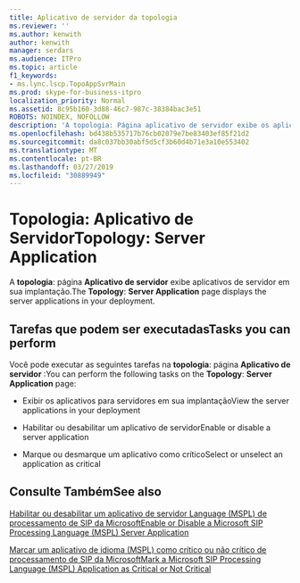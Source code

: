 ```yaml
---
title: Aplicativo de servidor da topologia
ms.reviewer: ''
ms.author: kenwith
author: kenwith
manager: serdars
ms.audience: ITPro
ms.topic: article
f1_keywords:
- ms.lync.lscp.TopoAppSvrMain
ms.prod: skype-for-business-itpro
localization_priority: Normal
ms.assetid: 8c95b160-3d88-46c7-987c-38384bac3e51
ROBOTS: NOINDEX, NOFOLLOW
description: 'A topologia: Página aplicativo de servidor exibe os aplicativos para servidores em sua implantação.'
ms.openlocfilehash: bd438b535717b76cb02079e7be83403ef85f21d2
ms.sourcegitcommit: da8c037bb30abf5d5cf3b60d4b71e3a10e553402
ms.translationtype: MT
ms.contentlocale: pt-BR
ms.lasthandoff: 03/27/2019
ms.locfileid: "30889949"
---
```

# <a name="topology-server-application"></a><span data-ttu-id="a42c9-103">Topologia: Aplicativo de Servidor</span><span class="sxs-lookup"><span data-stu-id="a42c9-103">Topology: Server Application</span></span>

<span data-ttu-id="a42c9-104">A **topologia**: página **Aplicativo de servidor** exibe aplicativos de servidor em sua implantação.</span><span class="sxs-lookup"><span data-stu-id="a42c9-104">The **Topology**: **Server Application** page displays the server applications in your deployment.</span></span>

## <a name="tasks-you-can-perform"></a><span data-ttu-id="a42c9-105">Tarefas que podem ser executadas</span><span class="sxs-lookup"><span data-stu-id="a42c9-105">Tasks you can perform</span></span>

<span data-ttu-id="a42c9-106">Você pode executar as seguintes tarefas na **topologia**: página **Aplicativo de servidor** :</span><span class="sxs-lookup"><span data-stu-id="a42c9-106">You can perform the following tasks on the **Topology**: **Server Application** page:</span></span>

- <span data-ttu-id="a42c9-107">Exibir os aplicativos para servidores em sua implantação</span><span class="sxs-lookup"><span data-stu-id="a42c9-107">View the server applications in your deployment</span></span>

- <span data-ttu-id="a42c9-108">Habilitar ou desabilitar um aplicativo de servidor</span><span class="sxs-lookup"><span data-stu-id="a42c9-108">Enable or disable a server application</span></span>

- <span data-ttu-id="a42c9-109">Marque ou desmarque um aplicativo como crítico</span><span class="sxs-lookup"><span data-stu-id="a42c9-109">Select or unselect an application as critical</span></span>

## <a name="see-also"></a><span data-ttu-id="a42c9-110">Consulte Também</span><span class="sxs-lookup"><span data-stu-id="a42c9-110">See also</span></span>

[<span data-ttu-id="a42c9-111">Habilitar ou desabilitar um aplicativo de servidor Language (MSPL) de processamento de SIP da Microsoft</span><span class="sxs-lookup"><span data-stu-id="a42c9-111">Enable or Disable a Microsoft SIP Processing Language (MSPL) Server Application</span></span>](https://technet.microsoft.com/library/b20af38d-224a-4459-991d-0b7eabb3ca7c.aspx)

[<span data-ttu-id="a42c9-112">Marcar um aplicativo de idioma (MSPL) como crítico ou não crítico de processamento de SIP da Microsoft</span><span class="sxs-lookup"><span data-stu-id="a42c9-112">Mark a Microsoft SIP Processing Language (MSPL) Application as Critical or Not Critical</span></span>](https://technet.microsoft.com/library/df68fdc6-b7e6-4f07-acdc-0cd4c2c888a1.aspx)
